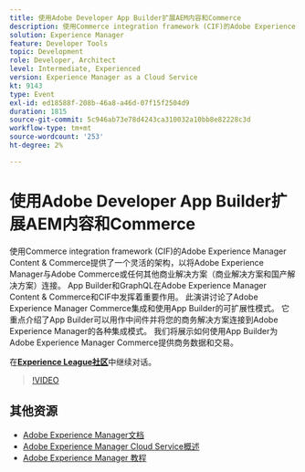 ```yaml
---
title: 使用Adobe Developer App Builder扩展AEM内容和Commerce
description: 使用Commerce integration framework (CIF)的Adobe Experience Manager Content & Commerce提供了一个灵活的架构，以将Adobe Experience Manager与Adobe Commerce或任何其他商业解决方案（商业解决方案和国产解决方案）连接。 App Builder和GraphQL在Adobe Experience Manager Content & Commerce和CIF中发挥着重要作用。 此演讲讨论了Adobe Experience Manager Commerce集成和使用App Builder的可扩展性模式。 它重点介绍了App Builder可以用作中间件并将您的商务解决方案连接到Adobe Experience Manager的各种集成模式。 我们将展示如何使用App Builder为Adobe Experience Manager Commerce提供商务数据和交易。
solution: Experience Manager
feature: Developer Tools
topic: Development
role: Developer, Architect
level: Intermediate, Experienced
version: Experience Manager as a Cloud Service
kt: 9143
type: Event
exl-id: ed18588f-208b-46a8-a46d-07f15f2504d9
duration: 1815
source-git-commit: 5c946ab73e78d4243ca310032a10bb8e82228c3d
workflow-type: tm+mt
source-wordcount: '253'
ht-degree: 2%

---
```


# 使用Adobe Developer App Builder扩展AEM内容和Commerce

使用Commerce integration framework (CIF)的Adobe Experience Manager Content &amp; Commerce提供了一个灵活的架构，以将Adobe Experience Manager与Adobe Commerce或任何其他商业解决方案（商业解决方案和国产解决方案）连接。 App Builder和GraphQL在Adobe Experience Manager Content &amp; Commerce和CIF中发挥着重要作用。 此演讲讨论了Adobe Experience Manager Commerce集成和使用App Builder的可扩展性模式。 它重点介绍了App Builder可以用作中间件并将您的商务解决方案连接到Adobe Experience Manager的各种集成模式。 我们将展示如何使用App Builder为Adobe Experience Manager Commerce提供商务数据和交易。

在&#x200B;**[Experience League社区](https://adobe.ly/3om4942)**&#x200B;中继续对话。

>[!VIDEO](https://video.tv.adobe.com/v/337567/?quality=12&learn=on&hidetitle=true)

## 其他资源

- [Adobe Experience Manager文档](https://experienceleague.adobe.com/docs/experience-manager-cloud-service.html?lang=zh-Hans)
- [Adobe Experience Manager Cloud Service概述](https://experienceleague.adobe.com/docs/experience-manager-cloud-service/overview/home.html?lang=zh-Hans)
- [Adobe Experience Manager 教程](https://experienceleague.adobe.com/docs/experience-manager-tutorials.html?lang=zh-Hans)
